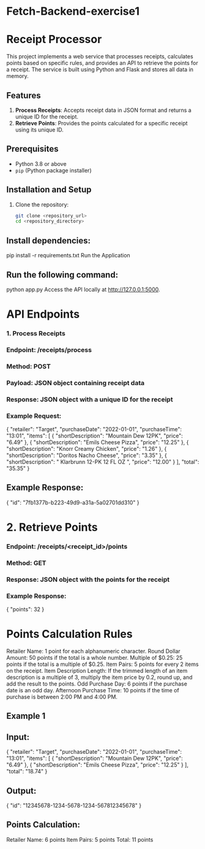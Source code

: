 # Fetch-Backend-exercise1
# Receipt Processor

This project implements a web service that processes receipts, calculates points based on specific rules, and provides an API to retrieve the points for a receipt. The service is built using Python and Flask and stores all data in memory.

## Features

1. **Process Receipts**: Accepts receipt data in JSON format and returns a unique ID for the receipt.
2. **Retrieve Points**: Provides the points calculated for a specific receipt using its unique ID.

## Prerequisites
- Python 3.8 or above
- `pip` (Python package installer)

## Installation and Setup

1. Clone the repository:
   ```bash
   git clone <repository_url>
   cd <repository_directory>
 ## Install dependencies:
pip install -r requirements.txt
Run the Application

## Run the following command:

python app.py
Access the API locally at http://127.0.0.1:5000.

# API Endpoints

### 1. Process Receipts
### Endpoint: /receipts/process
### Method: POST
### Payload: JSON object containing receipt data
### Response: JSON object with a unique ID for the receipt
### Example Request:

{
  "retailer": "Target",
  "purchaseDate": "2022-01-01",
  "purchaseTime": "13:01",
  "items": [
    {
      "shortDescription": "Mountain Dew 12PK",
      "price": "6.49"
    },
    {
      "shortDescription": "Emils Cheese Pizza",
      "price": "12.25"
    },
    {
      "shortDescription": "Knorr Creamy Chicken",
      "price": "1.26"
    },
    {
      "shortDescription": "Doritos Nacho Cheese",
      "price": "3.35"
    },
    {
      "shortDescription": "   Klarbrunn 12-PK 12 FL OZ  ",
      "price": "12.00"
    }
  ],
  "total": "35.35"
}
## Example Response:

{
  "id": "7fb1377b-b223-49d9-a31a-5a02701dd310"
}
# 2. Retrieve Points
### Endpoint: /receipts/<receipt_id>/points
### Method: GET
### Response: JSON object with the points for the receipt
### Example Response:

{
  "points": 32
}
# Points Calculation Rules

Retailer Name: 1 point for each alphanumeric character.
Round Dollar Amount: 50 points if the total is a whole number.
Multiple of $0.25: 25 points if the total is a multiple of $0.25.
Item Pairs: 5 points for every 2 items on the receipt.
Item Description Length: If the trimmed length of an item description is a multiple of 3, multiply the item price by 0.2, round up, and add the result to the points.
Odd Purchase Day: 6 points if the purchase date is an odd day.
Afternoon Purchase Time: 10 points if the time of purchase is between 2:00 PM and 4:00 PM.
## Example 1

## Input:

{
  "retailer": "Target",
  "purchaseDate": "2022-01-01",
  "purchaseTime": "13:01",
  "items": [
    {
      "shortDescription": "Mountain Dew 12PK",
      "price": "6.49"
    },
    {
      "shortDescription": "Emils Cheese Pizza",
      "price": "12.25"
    }
  ],
  "total": "18.74"
}
## Output:

{
  "id": "12345678-1234-5678-1234-567812345678"
}
## Points Calculation:
Retailer Name: 6 points
Item Pairs: 5 points
Total: 11 points

